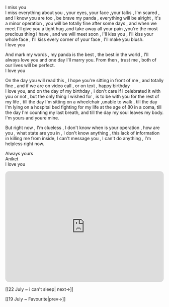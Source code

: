 I miss you  
I miss everything about you , your eyes, your face ,your talks , I'm scared , and I know you are too , be brave my panda , everything will be alright , it's a minor operation , you will be totally fine after some days , and when we meet I'll give you a tight hug ,and take away all your pain ,you're the most precious thing I have , and we will meet soon , I'll kiss you , I'll kiss your whole face , I'll kiss every corner of your face , I'll make you blush.  
I love you  
  
And mark my words , my panda is the best , the best in the world , I'll always love you and one day I'll marry you. From then , trust me , both of our lives will be perfect.  
I love you  
  
On the day you will read this , I hope you're sitting in front of me , and totally fine , and if we are on video call , or on text , happy birthday  
I love you, and on the day of my birthday , i don't care if I celebrated it with you or not , but the only thing I wished for , is to be with you for the rest of my life , till the day I'm sitting on a wheelchair ,unable to walk , till the day I'm lying on a hospital bed fighting for my life at the age of 80 in a coma, till the day I'm counting my last breath, and till the day my soul leaves my body. I'm yours and youre mine.  
  
But right now , I'm clueless , I don't know when is your operation , how are you , what state are you in , I don't know anything , this lack of information in killing me from inside, I can't message you , I can't do anything , I'm helpless right now.  
  
Always yours  
Aniket  
I love you

<iframe style="border-radius:12px" src="https://open.spotify.com/embed/track/6qrifdo7QINdPQr80IelGi?utm_source=generator" width="100%" height="352" frameBorder="0" allowfullscreen="" allow="autoplay; clipboard-write; encrypted-media; fullscreen; picture-in-picture" loading="lazy"></iframe>

[[22 July ~ i can't sleep| next->]]

[[19 July ~ Favourite|prev->]]